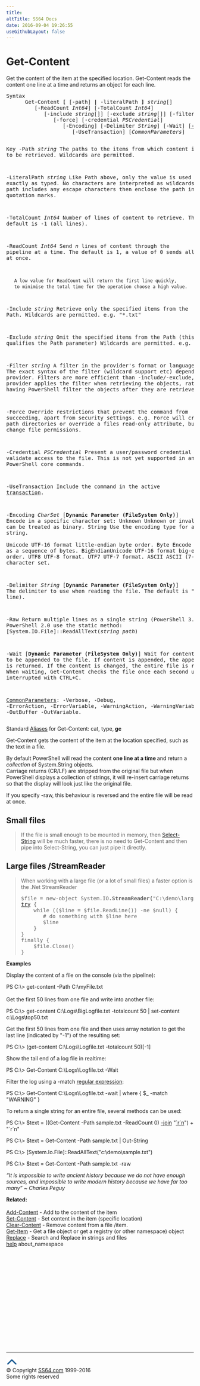 ```yaml
---
title:
altTitle: SS64 Docs
date: 2016-09-04 19:26:55
useGithubLayout: false
---
```

<!-- #BeginLibraryItem "/Library/head_ps.lbi" --><!-- #EndLibraryItem --><h1>Get-Content</h1> 
<p>Get the content of the item at the specified location. Get-Content   reads the content one line at a time and returns an object for each line.</p>
<pre>Syntax
      Get-Content <b>[</b> [-path] <b>|</b> -literalPath <b>]</b> <i>string</i>[]
         [-ReadCount <i>Int64</i>] [-TotalCount <i>Int64</i>]
            [-include <i>string</i>[]] [-exclude <i>string</i>[]] [-filter <i>string</i>]
               [-force] [-credential <i>PSCredential</i>]
                  [-Encoding] [-Delimiter <i>String</i>] [-Wait] [<abbr title="PS 3.0">-Raw</abbr>]
                     [-UseTransaction] [<i>CommonParameters</i>]

Key
   -Path <i>string</i>
       The paths to the items from which content is to be retrieved.
       Wildcards are permitted.

   -LiteralPath <i>string</i>
       Like Path above, only the value is used exactly as typed.
       No characters are interpreted as wildcards. If the path includes any
       escape characters then enclose the path in single quotation marks.

   -TotalCount <i>Int64</i>
       Number of lines of content to retrieve. The default is -1 (all lines).

   -ReadCount <i>Int64</i>
       Send <i>n</i> lines of content through the pipeline at a time.
       The default is 1, a value of 0 sends all the content at once. 
        
       A low value for ReadCount will return the first line quickly,
       to minimise the total time for the operation choose a high value.

   -Include <i>string</i>
       Retrieve only the specified items from the Path. 
       Wildcards are permitted. e.g. "*.txt"

   -Exclude <i>string</i>
       Omit the specified items from the Path (this qualifies the Path parameter)
       Wildcards are permitted. e.g. "*.log"

   -Filter <i>string</i>
       A filter in the provider's format or language. 
       The exact syntax of the filter (wildcard support etc) depends on the provider.
       Filters are more efficient than -include/-exclude, because the provider
       applies the filter when retrieving the objects, rather than having 
       PowerShell filter the objects after they are retrieved.

   -Force
       Override restrictions that prevent the command from succeeding, apart
       from security settings. e.g. Force will create file path directories 
       or override a files read-only attribute, but will not change file permissions.

   -Credential <i>PSCredential</i>
       Present a user/password credential to validate access to the file.
       This is not yet supported in any Windows PowerShell core commands.

   -UseTransaction
       Include the command in the active <a href="syntax-transactions.html">transaction</a>.

   -Encoding <i>CharSet</i>  [<b>Dynamic Parameter (FileSystem Only)</b>]
       Encode in a specific character set:
           Unknown           Unknown or invalid. The data can be treated as binary.
           String            Use the encoding type for a string.                
           Unicode           UTF-16 format little-endian byte order.
           Byte              Encode characters as a sequence of bytes.
           BigEndianUnicode  UTF-16 format big-endian byte order.
           UTF8              UTF-8 format.
           UTF7              UTF-7 format.
           ASCII             ASCII (7-bit) character set.

   -Delimiter <i>String</i>  [<b>Dynamic Parameter (FileSystem Only)</b>]
      The delimiter to use when reading the file. The default is "\n" (end of line).

   -Raw
      Return multiple lines as a single string (PowerShell 3.0)
      In PowerShell 2.0 use the static method: [System.IO.File]::ReadAllText(<i>string path</i>)

   -Wait  [<b>Dynamic Parameter (FileSystem Only)</b>]
      Wait for content to be appended to the file.
      If content is appended, the appended content is returned. If the content is changed,
      the entire file is returned.  When waiting, Get-Content checks the file once each second until
      interrupted with CTRL+C.

   <a href="common.html">CommonParameters</a>:
       -Verbose, -Debug, -ErrorAction, -ErrorVariable, -WarningAction, -WarningVariable,
       -OutBuffer -OutVariable.</pre>
<p>Standard <a href="get-alias.html">Aliases</a> for Get-Content:<span class="code"> cat, type,<b> gc</b></span></p>
<p>Get-Content  gets the content of the item at the location specified, such as the text in a file. <br>
</p>
<p>By default PowerShell will read the content <b>one line at a time </b>and return a <i>collection </i>of System.String objects. <br>
Carriage returns (CR/LF) are stripped from the original file but when PowerShell displays a collection of strings, it will re-insert carriage returns so that the display will look just like the original file.</p>
<p>If you specify <span class="code">-raw</span>, this behaviour is reversed and the entire file will be read at once.</p>
<h2>Small files</h2>
<blockquote>
<p>If the file is small enough to be mounted in memory, then <a href="select-string.html">Select-String</a> will be much faster, there is no need to Get-Content and then pipe into Select-String, you can just pipe it directly.</p>
</blockquote>
<h2>Large files /StreamReader</h2>
<blockquote>
<p>When working with a large file (or a lot of small files) a faster option is the .Net StreamReader</p>
<pre>$file = new-object System.IO<b>.StreamReader(</b>"C:\demo\large_file.txt"<b>)</b>
<a href="try.html">try</a> {
    while (($line = $file.ReadLine()) -ne $null) {
       # do something with $line here
       $line
    }
}
finally {
    $file.Close()
}</pre>
</blockquote>
<p><b>Examples</b></p>
<p>Display the content of  a file on the console (via the pipeline):</p>
<p><span class="code">PS C:\&gt; get-content -Path C:\myFile.txt</span><br>
<br>Get   the first 50 lines from one file and write into another file:</p>
<p class="code">PS C:\&gt; get-content C:\Logs\BigLogfile.txt -totalcount 50 | set-content c:\Logs\top50.txt</p>
<p>Get the first 50 lines from one file and then uses array notation to get the last line (indicated by "-1") of the resulting set:</p>
<p class="code">PS C:\&gt; (get-content C:\Logs\Logfile.txt -totalcount 50)[-1]</p>
<p>Show the tail end of a log file in realtime:</p>
<p class="code">PS C:\&gt; Get-Content C:\Logs\Logfile.txt -Wait </p>
<p>Filter the log   using a <span class="code">-match</span> <a href="syntax-regex.html">regular expression</a>:</p>
<p class="code">PS C:\&gt; Get-Content C:\Logs\Logfile.txt -wait | where { $_ -match "WARNING" }</p>
<p>To return a single string for an entire file, several methods can be used:</p>
<p class="code">PS C:\&gt; $text = ((Get-Content -Path sample.txt -ReadCount 0) <a href="syntax-methods.html">-join</a> "<a href="syntax-esc.html">`r`n</a>") + "`r`n"</p>
<p class="code">PS C:\&gt; $text = Get-Content -Path sample.txt | Out-String</p>
<p><span class="code">PS C:\&gt; </span><span class="code">[System.Io.File]::ReadAllText("c:\demo\sample.txt")</span></p>
<p><span class="code">PS C:\&gt; $text = Get-Content -Path sample.txt -raw</span></p>
<p class="quote"><i>“It is impossible to write ancient history because we do not have enough sources, and impossible to write modern history because we
 have far too many” ~ Charles Peguy</i></p>
<p><b>Related:</b><br>
<br>
<a href="add-content.html">Add-Content</a> - Add to the content of the item<br>
<a href="set-content.html">Set-Content</a> - Set content in the item (specific location)<br>
<a href="clear-content.html">Clear-Content</a> - Remove content from a file /item. <br>
<a href="get-item.html">Get-Item</a> - Get a file object or get a registry (or other namespace) object<br>
<a href="replace.html">Replace</a> - Search and Replace in strings and files<br>
<a href="get-help.html">help</a>  about_namespace</p><!-- #BeginLibraryItem "/Library/foot_ps.lbi" --><p>
<!-- PowerShell300 -->
<ins class="adsbygoogle" style="display:inline-block;width:300px;height:250px" data-ad-client="ca-pub-6140977852749469" data-ad-slot="6253539900"></ins>
<script>
(adsbygoogle = window.adsbygoogle || []).push({});
</script></p>
<hr>
<div id="bl" class="footer"><a href="get-content.html#"><img src="../images/top.png" width="30" height="22" alt="Back to the Top"></a></div>
<div id="br" class="footer, tagline">© Copyright <a href="http://ss64.com/">SS64.com</a> 1999-2016<br>
Some rights reserved</div><!-- #EndLibraryItem -->
